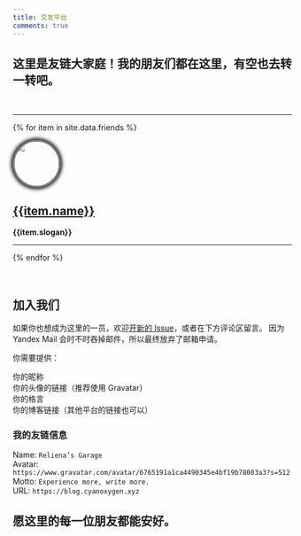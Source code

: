 ```yaml
---
title: 交友平台
comments: true
---
```


<style>
img.avatar-img {
    width: 60pt;
    height: 60pt;
    border-style: solid;
    border-color: #454545ae;
    box-shadow: 0 0 6px 3px #111;
    border-radius: 50%;
}
img.avatar-img:hover {
    -ms-transform: scale(1.2);
    -moz-transform: scale(1.2);
    -webkit-transform: scale(1.2);
    transform: scale(1.2);
}
.post h1 {
    text-align: center;
}
.post-content {
    text-align: center;
}
</style>


## 这里是友链大家庭！我的朋友们都在这里，有空也去转一转吧。

<br/>

---

{% for item in site.data.friends %}

<a href="{{item.url}}">
<img src="{{item.avatar}}" class="avatar-img">
</a>

## [{{item.name}}]({{item.url}})  
**{{item.slogan}}**

---

{% endfor %}

<br/>

## 加入我们

如果你也想成为这里的一员，欢迎[开新的 Issue](https://github.com/Cyanoxygen/cyanoxygen.github.io/issues/new)，或者在下方评论区留言。
因为 Yandex Mail 会时不时吞掉邮件，所以最终放弃了邮箱申请。

你需要提供：

你的昵称  
你的头像的链接（推荐使用 Gravatar）  
你的格言  
你的博客链接（其他平台的链接也可以）  

### 我的友链信息

Name: `Reliena’s Garage`  
Avatar: `https://www.gravatar.com/avatar/6765191a1ca4490345e4bf19b78003a3?s=512`  
Motto: `Experience more, write more.`  
URL: `https://blog.cyanoxygen.xyz`  

## 愿这里的每一位朋友都能安好。
